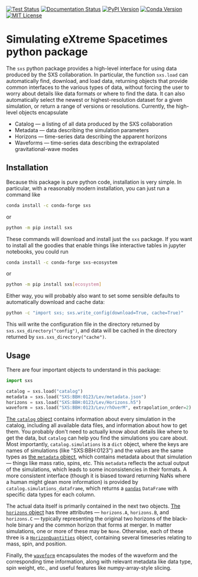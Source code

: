 [![Test Status](https://github.com/sxs-collaboration/sxs/workflows/tests/badge.svg)](https://github.com/sxs-collaboration/sxs/actions)
[![Documentation Status](https://readthedocs.org/projects/sxs/badge/?version=main)](https://sxs.readthedocs.io/en/main/?badge=main)
[![PyPI Version](https://img.shields.io/pypi/v/sxs?color=)](https://pypi.org/project/sxs/)
[![Conda Version](https://img.shields.io/conda/vn/conda-forge/sxs.svg?color=)](https://anaconda.org/conda-forge/sxs)
[![MIT License](https://img.shields.io/badge/license-MIT-blue.svg)](https://github.com/sxs-collaboration/sxs/blob/main/LICENSE)


# Simulating eXtreme Spacetimes python package

The `sxs` python package provides a high-level interface for using data
produced by the SXS collaboration.  In particular, the function `sxs.load` can
automatically find, download, and load data, returning objects that provide
common interfaces to the various types of data, without forcing the user to
worry about details like data formats or where to find the data.  It can also
automatically select the newest or highest-resolution dataset for a given
simulation, or return a range of versions or resolutions.  Currently, the
high-level objects encapsulate

  * Catalog — a listing of all data produced by the SXS collaboration
  * Metadata — data describing the simulation parameters
  * Horizons — time-series data describing the apparent horizons
  * Waveforms — time-series data describing the extrapolated gravitational-wave
    modes


## Installation

Because this package is pure python code, installation is very simple.  In
particular, with a reasonably modern installation, you can just run a command
like

```bash
conda install -c conda-forge sxs
```

or

```bash
python -m pip install sxs
```

These commands will download and install just the `sxs` package.  If you want
to install all the goodies that enable things like interactive tables in
jupyter notebooks, you could run

```bash
conda install -c conda-forge sxs-ecosystem
```

or

```bash
python -m pip install sxs[ecosystem]
```

Either way, you will probably also want to set some sensible defaults to
automatically download and cache data:

```bash
python -c "import sxs; sxs.write_config(download=True, cache=True)"
```

This will write the configuration file in the directory returned by
`sxs.sxs_directory("config")`, and data will be cached in the directory
returned by `sxs.sxs_directory("cache")`.


## Usage

There are four important objects to understand in this package:

```python
import sxs

catalog = sxs.load("catalog")
metadata = sxs.load("SXS:BBH:0123/Lev/metadata.json")
horizons = sxs.load("SXS:BBH:0123/Lev/Horizons.h5")
waveform = sxs.load("SXS:BBH:0123/Lev/rhOverM", extrapolation_order=2)
```

[The `catalog` object](api/sxs.catalog.catalog/#sxs.catalog.catalog.Catalog)
contains information about every simulation in the catalog, including all
available data files, and information about how to get them.  You probably
don't need to actually know about details like where to get the data, but
`catalog` can help you find the simulations you care about.  Most importantly,
`catalog.simulations` is a `dict` object, where the keys are names of
simulations (like "SXS:BBH:0123") and the values are the same types as [the
`metadata` object](api/sxs.metadata.metadata/#sxs.metadata.metadata.Metadata),
which contains metadata about that simulation — things like mass ratio, spins,
etc.  This `metadata` reflects the actual output of the simulations, which
leads to some inconsistencies in their formats.  A more consistent interface
(though it is biased toward returning NaNs where a human might glean more
information) is provided by `catalog.simulations_dataframe`, which returns a
[`pandas`](https://pandas.pydata.org/docs/) `DataFrame` with specific data
types for each column.

The actual data itself is primarily contained in the next two objects.  [The
`horizons` object](api/sxs.horizons/#sxs.horizons.Horizons) has three
attributes — `horizons.A`, `horizons.B`, and `horizons.C` — typically
representing the original two horizons of the black-hole binary and the common
horizon that forms at merger.  In matter simulations, one or more of these may
be `None`.  Otherwise, each of these three is a
[`HorizonQuantities`](api/sxs.horizons/#sxs.horizons.HorizonQuantities) object,
containing several timeseries relating to mass, spin, and position.

Finally, the
[`waveform`](api/sxs.waveforms.waveform_modes/#sxs.waveforms.waveform_modes.WaveformModes)
encapsulates the modes of the waveform and the corresponding time information,
along with relevant metadata like data type, spin weight, etc., and useful
features like numpy-array-style slicing.

